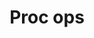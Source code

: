 ---
layout: collection
title: Proc ops
description: A team built to provide support and guidance to schools who are buying goods or services and dealing with contracts.
pagination:
  data: collections.proc-ops
  reverse: true
  size: 50
permalink: "proc-ops/{% if pagination.pageNumber > 0 %}page/{{ pagination.pageNumber + 1 }}{% endif %}/"
---